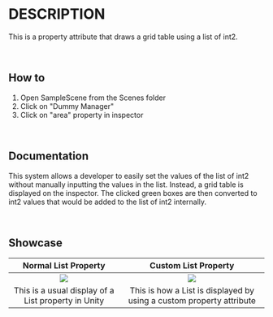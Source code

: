 # DESCRIPTION


This is a property attribute that draws a grid table using a list of int2.


<br />


## How to
1) Open SampleScene from the Scenes folder
2) Click on "Dummy Manager"
3) Click on "area" property in inspector

<br />

## Documentation


This system allows a developer to easily set the values of the list of int2 without manually inputting the values in the list. Instead, a grid table is displayed on the inspector. The clicked green boxes are then converted to int2 values that would be added to the list of int2 internally.

<br />

## Showcase


Normal List<int2> Property             |  Custom List<int2> Property
:-------------------------:|:-------------------------:
![](https://github.com/klazapp/UNITY-GridAreaAttribute/blob/main/Assets/Art/GridAreaNormal.png)  |  ![](https://github.com/klazapp/UNITY-GridAreaAttribute/blob/main/Assets/Art/GridAreaAttribute.png)  
This is a usual display of a List property in Unity | This is how a List is displayed by using a custom property attribute


<br />

